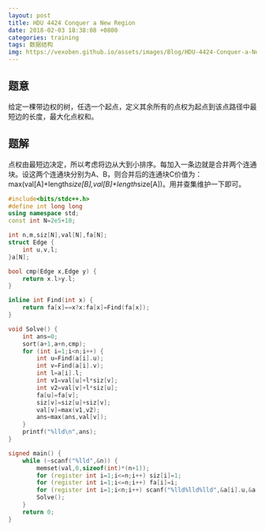 ```yaml
---
layout: post
title: HDU 4424 Conquer a New Region
date: 2018-02-03 18:38:08 +0800
categories: training
tags: 数据结构
img: https://vexoben.github.io/assets/images/Blog/HDU-4424-Conquer-a-New-Region.JPG
---
```


## **题意**  
给定一棵带边权的树，任选一个起点，定义其余所有的点权为起点到该点路径中最短边的长度，最大化点权和。 
## **题解**
点权由最短边决定，所以考虑将边从大到小排序。每加入一条边就是合并两个连通块。设这两个连通块分别为A、B，则合并后的连通块C价值为：max(val[A]+length*size[B],val[B]+length*size[A])。用并查集维护一下即可。

```cpp
#include<bits/stdc++.h>
#define int long long
using namespace std;
const int N=2e5+10;

int n,m,siz[N],val[N],fa[N];
struct Edge {
	int u,v,l;
}a[N];

bool cmp(Edge x,Edge y) {
	return x.l>y.l;
}

inline int Find(int x) {
	return fa[x]==x?x:fa[x]=Find(fa[x]);
}

void Solve() {
	int ans=0;
	sort(a+1,a+n,cmp);
	for (int i=1;i<n;i++) {
		int u=Find(a[i].u);
		int v=Find(a[i].v);
		int l=a[i].l;
		int v1=val[u]+l*siz[v];
		int v2=val[v]+l*siz[u];
		fa[u]=fa[v];
		siz[v]=siz[u]+siz[v];
		val[v]=max(v1,v2);
		ans=max(ans,val[v]);
	}
	printf("%lld\n",ans);
}

signed main() {
	while (~scanf("%lld",&n)) {
		memset(val,0,sizeof(int)*(n+1));
		for (register int i=1;i<=n;i++) siz[i]=1;
		for (register int i=1;i<=n;i++) fa[i]=i;
		for (register int i=1;i<n;i++) scanf("%lld%lld%lld",&a[i].u,&a[i].v,&a[i].l);
		Solve();
	}
	return 0;
}
```